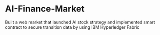 # AI-Finance-Market
Built a web market that launched AI stock strategy and implemented smart contract to secure transition data by using IBM Hyperledger Fabric
